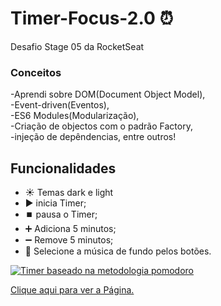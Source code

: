 # Timer-Focus-2.0 ⏰
Desafio Stage 05 da RocketSeat

### Conceitos
-Aprendi sobre DOM(Document Object Model),</br>
-Event-driven(Eventos),</br>
-ES6 Modules(Modularização),</br>
-Criação de objectos com o padrão Factory,</br>
-injeção de depêndencias, entre outros!

## Funcionalidades

- ☀️ Temas dark e light
- ▶️ inicia Timer;
- ⏹️ pausa o Timer;
- ➕ Adiciona 5 minutos;
- ➖ Remove 5 minutos;
- 🔳 Selecione a música de fundo pelos botões.

<div>
   <a href="https://douglasantosilva.github.io/Explorer/stage_5/timer_focus_dark_mode/index.html" alt="Página Timer Focus">
    <img src="https://user-images.githubusercontent.com/107257951/194403794-3aaf2099-ea85-4ef4-ad82-d0ccd504e3a2.gif" alt="Timer baseado na metodologia pomodoro">    
   </a>
</div>
          
<a href="https://douglasantosilva.github.io/Explorer/stage_5/timer_focus_dark_mode/index.html" target="_blank">Clique aqui para ver a Página.</a>

